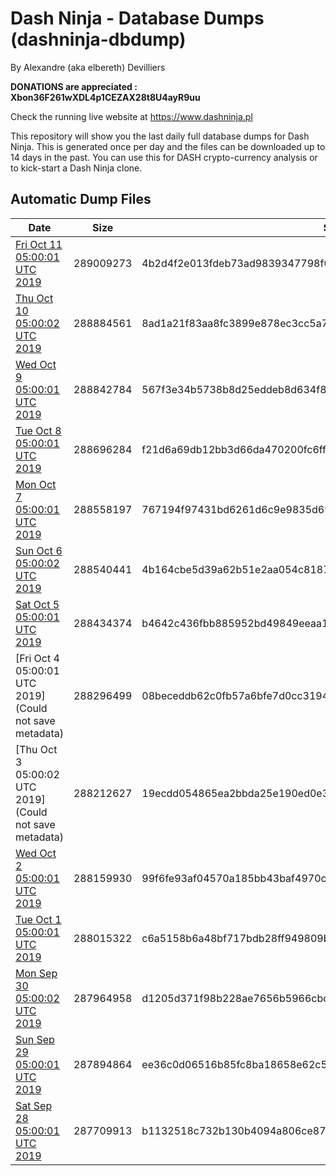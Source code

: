 # Dash Ninja - Database Dumps (dashninja-dbdump)
By Alexandre (aka elbereth) Devilliers

**DONATIONS are appreciated : Xbon36F261wXDL4p1CEZAX28t8U4ayR9uu**

Check the running live website at https://www.dashninja.pl

This repository will show you the last daily full database dumps for Dash Ninja. This is generated once per day and the files can be downloaded up to 14 days in the past.
You can use this for DASH crypto-currency analysis or to kick-start a Dash Ninja clone.


## Automatic Dump Files
| Date | Size | SHA256 |
|--|--|--|
| [Fri Oct 11 05:00:01 UTC 2019](https://transfer.sh/fawBD/dashninja-dbdump-20191011070001.tar.bz2) | 289009273 | 4b2d4f2e013fdeb73ad9839347798f02838fa86051f702c3645ef3094c3fe2a1 | 
| [Thu Oct 10 05:00:02 UTC 2019](https://transfer.sh/D29H9/dashninja-dbdump-20191010070002.tar.bz2) | 288884561 | 8ad1a21f83aa8fc3899e878ec3cc5a75b5a1f5350fc5b7eb2662ed9e71d44b54 | 
| [Wed Oct  9 05:00:01 UTC 2019](https://transfer.sh/ZSeDx/dashninja-dbdump-20191009070001.tar.bz2) | 288842784 | 567f3e34b5738b8d25eddeb8d634f818d1e6758175dc048bd982d441cebeff2c | 
| [Tue Oct  8 05:00:01 UTC 2019](https://transfer.sh/jJ3WZ/dashninja-dbdump-20191008070001.tar.bz2) | 288696284 | f21d6a69db12bb3d66da470200fc6fff3cf93d12c896a638dc1c13e11f29abf9 | 
| [Mon Oct  7 05:00:01 UTC 2019](https://transfer.sh/difFp/dashninja-dbdump-20191007070001.tar.bz2) | 288558197 | 767194f97431bd6261d6c9e9835d69b5118e7ac58e13c16404b2c77f9971a9ed | 
| [Sun Oct  6 05:00:02 UTC 2019](https://transfer.sh/UFb19/dashninja-dbdump-20191006070002.tar.bz2) | 288540441 | 4b164cbe5d39a62b51e2aa054c818761b0a53cb4e69654b0d48395960486559e | 
| [Sat Oct  5 05:00:01 UTC 2019](https://transfer.sh/XeD4v/dashninja-dbdump-20191005070001.tar.bz2) | 288434374 | b4642c436fbb885952bd49849eeaa1499c6f4e56d07088b66fe66433bfefb4a6 | 
| [Fri Oct  4 05:00:01 UTC 2019](Could not save metadata) | 288296499 | 08beceddb62c0fb57a6bfe7d0cc31948a82949152a9d81f7d899fc1a973b9fbc | 
| [Thu Oct  3 05:00:02 UTC 2019](Could not save metadata) | 288212627 | 19ecdd054865ea2bbda25e190ed0e38e30a634d9b2c27982a07a2ef86d34e35f | 
| [Wed Oct  2 05:00:01 UTC 2019](https://transfer.sh/T4bQ5/dashninja-dbdump-20191002070001.tar.bz2) | 288159930 | 99f6fe93af04570a185bb43baf4970ccf85bf5363a63eef74fa414a823a02953 | 
| [Tue Oct  1 05:00:01 UTC 2019](https://transfer.sh/1kBgu/dashninja-dbdump-20191001070001.tar.bz2) | 288015322 | c6a5158b6a48bf717bdb28ff949809b3d8dd95c5d2a281907ffff8b46d195a42 | 
| [Mon Sep 30 05:00:02 UTC 2019](https://transfer.sh/2lO4V/dashninja-dbdump-20190930070002.tar.bz2) | 287964958 | d1205d371f98b228ae7656b5966cbce03bb3ead7d91f7a9ff5a0ac6fea3eb369 | 
| [Sun Sep 29 05:00:01 UTC 2019]() | 287894864 | ee36c0d06516b85fc8ba18658e62c5fcc1afe42877e083867dce1e90f40e7917 | 
| [Sat Sep 28 05:00:01 UTC 2019](https://transfer.sh/5wdft/dashninja-dbdump-20190928070001.tar.bz2) | 287709913 | b1132518c732b130b4094a806ce879ff6cb90739d915a49ef863bac58abe64f8 | 
